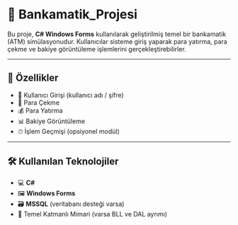 # 🏧 Bankamatik_Projesi

Bu proje, **C# Windows Forms** kullanılarak geliştirilmiş temel bir bankamatik (ATM) simülasyonudur. Kullanıcılar sisteme giriş yaparak para yatırma, para çekme ve bakiye görüntüleme işlemlerini gerçekleştirebilirler.

---

## 🚀 Özellikler

- 🔐 Kullanıcı Girişi (kullanıcı adı / şifre)
- 💸 Para Çekme
- 💰 Para Yatırma
- 📊 Bakiye Görüntüleme
- ⏱ İşlem Geçmişi (opsiyonel modül)

---

## 🛠️ Kullanılan Teknolojiler

- 💻 **C#**
- 🖼 **Windows Forms**
- 🗃 **MSSQL** (veritabanı desteği varsa)
- 📐 Temel Katmanlı Mimari (varsa BLL ve DAL ayrımı)
